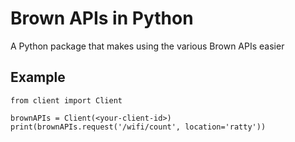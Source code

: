 # Brown APIs in Python #
A Python package that makes using the various Brown APIs easier


## Example ##
    from client import Client

    brownAPIs = Client(<your-client-id>)
    print(brownAPIs.request('/wifi/count', location='ratty'))